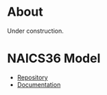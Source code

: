 # About

Under construction.

# NAICS36 Model

+ [Repository](https://openigem.github.com/naics36/)
+ [Documentation](https://openigem.github.io/naics36/)
